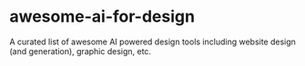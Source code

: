 # awesome-ai-for-design
A curated list of awesome AI powered design tools including website design (and generation), graphic design, etc.
